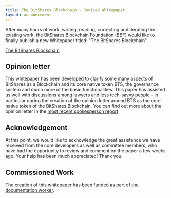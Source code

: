 ```yaml
---
title: The BitShares Blockchain - Revised Whitepaper
layout: announcement
---
```


After many hours of work, writing, reading, correcting and iterating
the existing work, the BitShares Blockchain Foundation (BBF) would like to
finally publish a new Whitepaper titled: "The BitShares Blockchain".

[The BitShares Blockchain](http://bitshares.foundation/papers/BitSharesBlockchain.pdf)

## Opinion letter

This whitepaper has been developed to clarify some many aspects of
BitShares as a Blockchain and its core native token BTS, the governance
system and much more of the basic functionalities. This paper has
assisted us well with discussions among lawyers and less tech-savvy
people - in particular during the creation of the opinion letter around
BTS as the core native token of the BitShares Blockchain. You can find
out more about the opinion letter in the [most recent spokesperson
report](https://steemit.com/spokesperson/@bitshares.fdn/spokesperson-report-2018-05-bitshares-blockchain-foundation-bbf)

## Acknowledgement

At this point, we would like to acknowledge the great assistance we have
received from the core developers as well as committee members, who have
had the opportunity to review and comment on the paper a few weeks ago.
Your help has been much appreciated! Thank you.

## Commissioned Work

The creation of this whitepaper has been funded as part of the
[documentation worker](http://www.bitshares.foundation/workers/2018-02-documentation).
